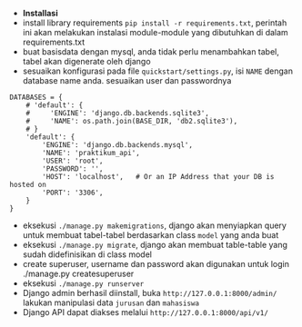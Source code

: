 *  **Installasi**
*  install library requirements `pip install -r requirements.txt`, perintah ini akan melakukan instalasi module-module yang dibutuhkan di dalam requirements.txt
*  buat basisdata dengan mysql, anda tidak perlu menambahkan tabel, tabel akan digenerate oleh django
*  sesuaikan konfigurasi pada file `quickstart/settings.py`, isi `NAME` dengan database name anda. sesuaikan user dan passwordnya
```
DATABASES = {
    # 'default': {
    #     'ENGINE': 'django.db.backends.sqlite3',
    #     'NAME': os.path.join(BASE_DIR, 'db2.sqlite3'),
    # }
    'default': {
        'ENGINE': 'django.db.backends.mysql', 
        'NAME': 'praktikum_api',
        'USER': 'root',
        'PASSWORD': '',
        'HOST': 'localhost',   # Or an IP Address that your DB is hosted on
        'PORT': '3306',
    }
}
```
*  eksekusi `./manage.py makemigrations`, django akan menyiapkan query untuk membuat tabel-tabel berdasarkan class `model` yang anda buat
*  eksekusi `./manage.py migrate`, django akan membuat table-table yang sudah didefinisikan di class model
*  create superuser, username dan password akan digunakan untuk login
     ./manage.py createsuperuser
*  eksekusi `./manage.py runserver`
*  Django admin berhasil diinstall, buka `http://127.0.0.1:8000/admin/` lakukan manipulasi data `jurusan` dan `mahasiswa`
*  Django API dapat diakses melalui `http://127.0.0.1:8000/api/v1/`

